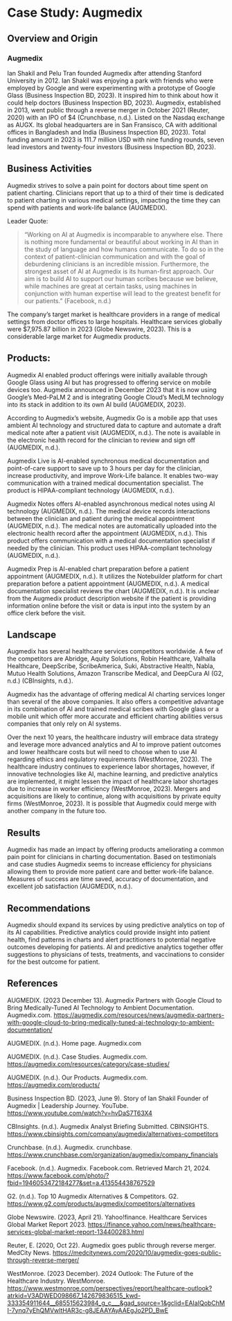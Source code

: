 # Case Study: Augmedix
## Overview and Origin
### Augmedix
Ian Shakil and Pelu Tran founded Augmedix after attending Stanford University in 2012. Ian Shakil was enjoying a park with friends who were employed by Google and were experimenting with a prototype of Google Glass (Business Inspection BD, 2023). It inspired him to think about how it could help doctors (Business Inspection BD, 2023). Augmedix, established in 2013, went public through a reverse merger in October 2021 (Reuter, 2020) with an IPO of $4 (Crunchbase, n.d.). Listed on the Nasdaq exchange as AUGX. Its global headquarters are in San Fransisco, CA with additional offices in Bangladesh and India (Business Inspection BD, 2023). Total funding amount in 2023 is 111.7 million USD with nine funding rounds, seven lead investors and twenty-four investors (Business Inspection BD, 2023).
## Business Activities
Augmedix strives to solve a pain point for doctors about time spent on patient charting. Clinicians report that up to a third of their time is dedicated to patient charting in various medical settings, impacting the time they can spend with patients and work-life balance (AUGMEDIX).

Leader Quote:
>“Working on AI at Augmedix is incomparable to anywhere else. There is nothing more fundamental or beautiful about working in AI than in the study of language and how humans communicate. To do so in the context of patient-clinician communication and with the goal of deburdening clinicians is an incredible mission. Furthermore, the strongest asset of AI at Augmedix is its human-first approach.
Our aim is to build AI to support our human scribes because we believe, while machines are great at certain tasks, using machines in conjunction with human expertise will lead to the greatest benefit for our patients.” (Facebook, n.d.)

The company’s target market is healthcare providers in a range of medical settings from doctor offices to large hospitals. Healthcare services globally were $7,975.87 billion in 2023 (Globe Newswire, 2023). This is a considerable large market for Augmedix products.

## Products:
Augmedix AI enabled product offerings were initially available through Google Glass using AI but has progressed to offering service on mobile devices too. Augmedix announced in December 2023 that it is now using Google’s Med-PaLM 2 and is integrating Google Cloud’s MedLM technology into its stack in addition to its own AI build (AUGMEDIX, 2023).

According to Augmedix’s website, Augmedix Go is a mobile app that uses ambient AI technology and structured data to capture and automate a draft medical note after a patient visit (AUGMEDIX, n.d.). The note is available in the electronic health record for the clinician to review and sign off (AUGMEDIX, n.d.).

Augmedix Live is AI-enabled synchronous medical documentation and point-of-care support to save up to 3 hours per day for the clinician, increase productivity, and improve Work-Life balance. It enables two-way communication with a trained medical documentation specialist. The product is HIPAA-compliant technology (AUGMEDIX, n.d.).

Augmedix Notes offers AI-enabled asynchronous medical notes using AI technology (AUGMEDIX, n.d.). The medical device records interactions between the clinician and patient during the medical appointment (AUGMEDIX, n.d.). The medical notes are automatically uploaded into the electronic health record after the appointment (AUGMEDIX, n.d.). This product offers communication with a medical documentation specialist if needed by the clinician. This product uses HIPAA-compliant technology (AUGMEDIX, n.d.).

Augmedix Prep is AI-enabled chart preparation before a patient appointment (AUGMEDIX, n.d.). It utilizes the Notebuilder platform for chart preparation before a patient appointment (AUGMEDIX, n.d.). A medical documentation specialist reviews the chart (AUGMEDIX, n.d.). It is unclear from the Augmedix product description website if the patient is providing information online before the visit or data is input into the system by an office clerk before the visit.
## Landscape
Augmedix has several healthcare services competitors worldwide. A few of the competitors are Abridge, Aquity Solutions, Robin Healthcare, Valhalla Healthcare, DeepScribe, ScribeAmerica, Suki, Abstractive Health, Nabla, Mutuo Health Solutions, Amazon Transcribe Medical, and DeepCura AI (G2, n.d.) (CBInsights, n.d.).

Augmedix has the advantage of offering medical AI charting services longer than several of the above companies. It also offers a competitive advantage in its combination of AI and trained medical scribes with Google glass or a mobile unit which offer more accurate and efficient charting abilities versus companies that only rely on AI systems.

Over the next 10 years, the healthcare industry will embrace data strategy and leverage more advanced analytics and AI to improve patient outcomes and lower healthcare costs but will need to choose when to use AI regarding ethics and regulatory requirements (WestMonroe, 2023). The healthcare industry continues to experience labor shortages, however, if innovative technologies like AI, machine learning, and predictive analytics are implemented, it might lessen the impact of healthcare labor shortages due to increase in worker efficiency (WestMonroe, 2023). Mergers and acquisitions are likely to continue, along with acquisitions by private equity firms (WestMonroe, 2023). It is possible that Augmedix could merge with another company in the future too.
## Results
Augmedix has made an impact by offering products ameliorating a common pain point for clinicians in charting documentation. Based on testimonials and case studies Augmedix seems to increase efficiency for physicians allowing them to provide more patient care and better work-life balance. Measures of success are time saved, accuracy of documentation, and excellent job satisfaction (AUGMEDIX, n.d.). 
## Recommendations
Augmedix should expand its services by using predictive analytics on top of its AI capabilities. Predictive analytics could provide insight into patient health, find patterns in charts and alert practitioners to potential negative outcomes developing for patients. AI and predictive analytics together offer suggestions to physicians of tests, treatments, and vaccinations to consider for the best outcome for patient.
## References
AUGMEDIX. (2023 December 13). Augmedix Partners with Google Cloud to Bring Medically-Tuned AI Technology to Ambient Documentation. Augmedix.com. https://augmedix.com/resources/news/augmedix-partners-with-google-cloud-to-bring-medically-tuned-ai-technology-to-ambient-documentation/

AUGMEDIX. (n.d.). Home page. Augmedix.com

AUGMEDIX. (n.d.). Case Studies. Augmedix.com. https://augmedix.com/resources/category/case-studies/

AUGMEDIX. (n.d.). Our Products. Augmedix.com. https://augmedix.com/products/ 

Business Inspection BD. (2023, June 9). Story of Ian Shakil Founder of Augmedix | Leadership Journey. YouTube. https://www.youtube.com/watch?v=hvDaS7T63X4

CBInsights. (n.d.). Augmedix Analyst Briefing Submitted. CBINSIGHTS. https://www.cbinsights.com/company/augmedix/alternatives-competitors

Crunchbase. (n.d.). Augmedix. crunchbase. https://www.crunchbase.com/organization/augmedix/company_financials

Facebook. (n.d.). Augmedix. Facebook.com. Retrieved March 21, 2024. https://www.facebook.com/photo/?fbid=1946053472184277&set=a.413554438767529

G2. (n.d.). Top 10 Augmedix Alternatives & Competitors. G2. https://www.g2.com/products/augmedix/competitors/alternatives

Globe Newswire. (2023, April 21). Yahoo!finance. Healthcare Services Global Market Report 2023. https://finance.yahoo.com/news/healthcare-services-global-market-report-134400283.html

Reuter, E. (2020, Oct 22). Augmedix goes public through reverse merger. MedCity News. https://medcitynews.com/2020/10/augmedix-goes-public-through-reverse-merger/

WestMonroe. (2023 December). 2024 Outlook: The Future of the Healthcare Industry. WestMonroe. https://www.westmonroe.com/perspectives/report/healthcare-outlook?atrkid=V3ADWED098667_142679836515_kwd-333354911644__685515623984_g_c___&gad_source=1&gclid=EAIaIQobChMI-7ynq7yEhQMVwltHAR3c-g8JEAAYAyAAEgJo2PD_BwE